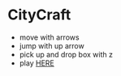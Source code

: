 # CityCraft
- move with arrows
- jump with up arrow
- pick up and drop box with z
- play [HERE](https://games2024.itch.io/citycrafting)
